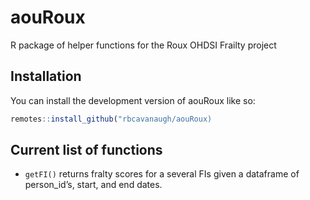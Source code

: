 
<!-- README.md is generated from README.Rmd. Please edit that file -->

# aouRoux

<!-- badges: start -->
<!-- badges: end -->

R package of helper functions for the Roux OHDSI Frailty project

## Installation

You can install the development version of aouRoux like so:

``` r
remotes::install_github("rbcavanaugh/aouRoux)
```

## Current list of functions

- `getFI()` returns fralty scores for a several FIs given a dataframe of
  person_id’s, start, and end dates.
